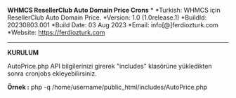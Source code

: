 **WHMCS ResellerClub Auto Domain Price Crons**
*
*Turkish: WHMCS için ResellerClub Auto Domain Price.
*Version: 1.0 (1.0release.1)
*BuildId: 20230803.001
*Build Date: 03 Aug 2023
*Email: info[@]ferdiozturk.com
*Website: https://ferdiozturk.com

----------------------------------------

**KURULUM**

AutoPrice.php API bilgilerinizi girerek "includes" klasörüne yükledikten sonra cronjobs ekleyebilirsiniz.

**Örnek :** php -q /home/username/public_html/includes/AutoPrice.php
